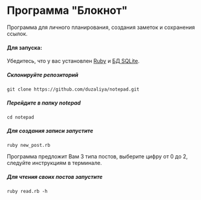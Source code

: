 # Программа "Блокнот"

Программа для личного планирования, создания заметок и сохранения ссылок.

#### Для запуска:
Убедитесь, что у вас установлен [Ruby](https://www.ruby-lang.org/ru/documentation/installation/) и [БД SQLite](https://setiwik.ru/kak-ustanovit-sqlite-i-brauzer-sqlite-v-ubuntu/).

##### Склонируйте репозиторий
```
git clone https://github.com/duzaliya/notepad.git
```
##### Перейдите в папку notepad
```
cd notepad
```
##### Для создания записи запустите
```
ruby new_post.rb
```
Программа предложит Вам 3 типа постов, выберите цифру от 0 до 2, следуйте инструкциям в терминале.

##### Для чтения своих постов запустите
```
ruby read.rb -h
```

